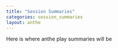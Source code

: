 ```yaml
---
title: "Session Summaries"
categories: session_summaries
layout: anthe
---
```

Here is where anthe play summaries will be